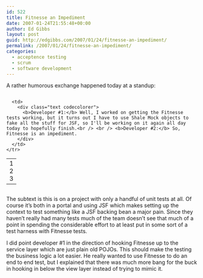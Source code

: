 ```yaml
---
id: 522
title: Fitnesse an Impediment
date: 2007-01-24T21:55:48+00:00
author: Ed Gibbs
layout: post
guid: http://edgibbs.com/2007/01/24/fitnesse-an-impediment/
permalink: /2007/01/24/fitnesse-an-impediment/
categories:
  - acceptence testing
  - scrum
  - software development
---
```

A rather humorous exchange happened today at a standup:

<div class="codecolorer-container text vibrant overflow-off" style="overflow:auto;white-space:nowrap;">
  <table cellspacing="0" cellpadding="0">
    <tr>
      <td class="line-numbers">
        <div>
          1<br />2<br />3<br />
        </div>
      </td>
      
      <td>
        <div class="text codecolorer">
          <b>Developer #1:</b> Well, I worked on getting the Fitnesse tests working, but it turns out I have to use Shale Mock objects to fake all the stuff for JSF, so I'll be working on it again all day today to hopefully finish.<br /> <br /> <b>Developer #2:</b> So, Fitnesse is an impediment.
        </div>
      </td>
    </tr>
  </table>
</div>

The subtext is this is on a project with only a handful of unit tests at all. Of course it&#8217;s both in a portal and using JSF which makes setting up the context to test something like a JSF backing bean a major pain. Since they haven&#8217;t really had many tests much of the team doesn&#8217;t see that much of a point in spending the considerable effort to at least put in some sort of a test harness with Fitnesse tests. 

I did point developer #1 in the direction of hooking Fitnesse up to the service layer which are just plain old POJOs. This should make the testing the business logic a lot easier. He really wanted to use Fitnesse to do an end to end test, but I explained that there was much more bang for the buck in hooking in below the view layer instead of trying to mimic it.